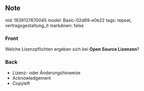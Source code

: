 ## Note
nid: 1639137670045
model: Basic-02d89-e0e22
tags: repeat, vertragsgestaltung_it
markdown: false

### Front
Welche Lizenzpflichten ergeben sich bei <b>Open Source Lizenzen</b>?

### Back
<ul><li>Lizenz- oder Änderungshinweise</li><li>Acknowledgement</li><li>Copyleft</li></ul>

